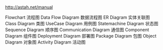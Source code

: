 http://astah.net/manual



Flowchart	流程图
Data Flow  Diagram	数据流程图
ER Diagram	实体关联图
Class Diagram	类图
UseCase Diagram	用例图
Statemachine Diagram	状态图
Sequence Diagram	顺序图
Communication Diagram	通信图
Component Diagram	组件图
Deployment Diagram	部署图
Package Diagram	包图
Object Diagram	对象图
Activity Diagram	活动图
